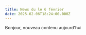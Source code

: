 ```yaml
---
title: News du le 6 février
date: 2025-02-06T18:24:00.000Z
---
```

Bonjour, nouveau contenu aujourd'hui
